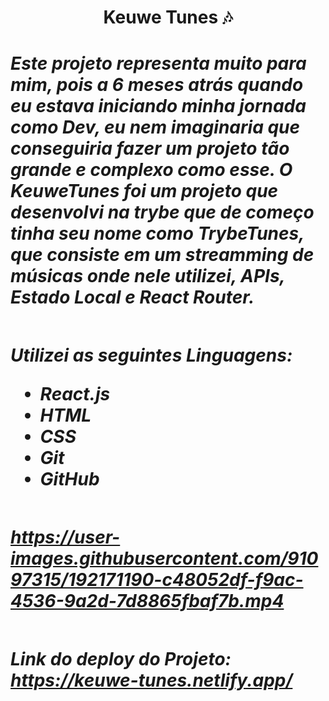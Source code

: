 <h1 align='center' > Keuwe Tunes 🎶
<h1/>

 <div>
 
<h5>
Este projeto representa muito para mim, pois a 6 meses atrás quando eu estava iniciando minha jornada como Dev, eu nem imaginaria que conseguiria fazer um projeto tão grande e complexo como esse.
O KeuweTunes foi um projeto que desenvolvi na trybe que de começo tinha seu nome como TrybeTunes, que consiste em um streamming de músicas onde nele utilizei, APIs, Estado Local e React Router.
<h5/>

<div/>

##

Utilizei as seguintes Linguagens:

- React.js
- HTML<br/>
- CSS<br/>
- Git<br/>
- GitHub<br/>
 
## 

https://user-images.githubusercontent.com/91097315/192171190-c48052df-f9ac-4536-9a2d-7d8865fbaf7b.mp4

## 

Link do deploy do Projeto: https://keuwe-tunes.netlify.app/
